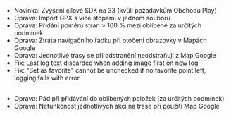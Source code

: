 ##
- Novinka: Zvýšení cílové SDK na 33 (kvůli požadavkům Obchodu Play)
- Oprava: Import GPX s více stopami v jednom souboru
- Oprava: Přidání poměru stran > 100 % mezi oblíbené za určitých podmínek
- Oprava: Ztráta navigačního řádku při otočení obrazovky v Mapách Google
- Oprava: Jednotlivé trasy se při odstranění neodstraňují z Map Google
- Fix: Last log text discarded when adding image first on new log
- Fix: "Set as favorite" cannot be unchecked if no favorite point left, logging fails with error

##
- Oprava: Pád při přidávání do oblíbených položek (za určitých podmínek)
- Oprava: Nefunkčnost jednotlivých akcí na trase při použití Map Google
